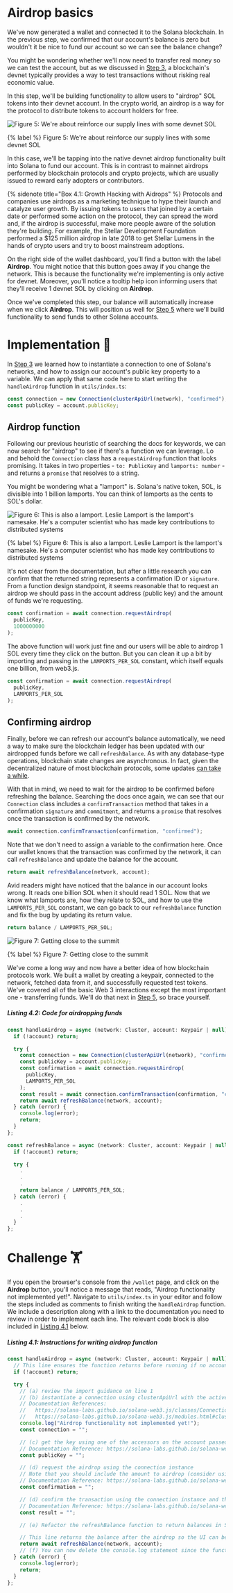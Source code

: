 # Airdrop basics

We've now generated a wallet and connected it to the Solana blockchain. In the previous step, we confirmed that our account's balance is zero but wouldn't it be nice to fund our account so we can see the balance change?

You might be wondering whether we'll now need to transfer real money so we can test the account, but as we discussed in [Step 3](https://learn.figment.io/tutorials/solana-wallet-step-3), a blockchain's devnet typically provides a way to test transactions without risking real economic value.

In this step, we'll be building functionality to allow users to "airdrop" SOL tokens into their devnet account. In the crypto world, an airdrop is a way for the protocol to distribute tokens to account holders for free. 


![Figure 5: We're about reinforce our supply lines with some devnet SOL](https://raw.githubusercontent.com/figment-networks/learn-tutorials/master/solana/solana-wallet/assets/airdrop.jpeg)

{% label %}
Figure 5: We're about reinforce our supply lines with some devnet SOL

In this case, we'll be tapping into the native devnet airdrop functionality built into Solana to fund our account. This is in contrast to mainnet airdrops performed by blockchain protocols and crypto projects, which are usually issued to reward early adopters or contributors.

{% sidenote title="Box 4.1: Growth Hacking with Aidrops" %}
Protocols and companies use airdrops as a marketing technique to hype their launch and catalyze user growth. By issuing tokens to users that joined by a certain date or performed some action on the protocol, they can spread the word and, if the airdrop is successful, make more people aware of the solution they're building. For example, the Stellar Development Foundation performed a $125 million airdrop in late 2018 to get Stellar Lumens in the hands of crypto users and try to boost mainstream adoptions.

On the right side of the wallet dashboard, you'll find a button with the label **Airdrop**. You might notice that this button goes away if you change the network. This is because the functionality we're implementing is only active for devnet. Moreover, you'll notice a tooltip help icon informing users that they'll receive 1 devnet SOL by clicking on **Airdrop**.

Once we've completed this step, our balance will automatically increase when we click **Airdrop**. This will position us well for [Step 5](https://learn.figment.io/tutorials/solana-wallet-step-5) where we'll build functionality to send funds to other Solana accounts.

# Implementation 🧩

In [Step 3](https://learn.figment.io/tutorials/solana-wallet-step-3) we learned how to instantiate a connection to one of Solana's networks, and how to assign our account's public key property to a variable. We can apply that same code here to start writing the `handleAirdrop` function in `utils/index.ts`:

```javascript
const connection = new Connection(clusterApiUrl(network), "confirmed");
const publicKey = account.publicKey;
```

## Airdrop function

Following our previous heuristic of searching the docs for keywords, we can now search for "airdrop" to see if there's a function we can leverage. Lo and behold the `Connection` class has a `requestAirdrop` function that looks promising. It takes in two properties - `to: PublicKey` and `lamports: number` - and returns a `promise` that resolves to a string.

You might be wondering what a "lamport" is. Solana's native token, SOL, is divisible into 1 billion lamports. You can think of lamports as the cents to SOL's dollar.

![Figure 6: This is also a lamport. Leslie Lamport is the lamport's namesake. He's a computer scientist who has made key contributions to distributed systems](https://raw.githubusercontent.com/figment-networks/learn-tutorials/master/solana/solana-wallet/assets/leslie.jpeg)

{% label %}
Figure 6: This is also a lamport. Leslie Lamport is the lamport's namesake. He's a computer scientist who has made key contributions to distributed systems


It's not clear from the documentation, but after a little research you can confirm that the returned string represents a confirmation ID or `signature`. From a function design standpoint, it seems reasonable that to request an airdrop we should pass in the account address (public key) and the amount of funds we're requesting.

```javascript
const confirmation = await connection.requestAirdrop(
  publicKey,
  1000000000
);
```

The above function will work just fine and our users will be able to airdrop 1 SOL every time they click on the button. But you can clean it up a bit by importing and passing in the `LAMPORTS_PER_SOL` constant, which itself equals one billion, from web3.js.

```javascript
const confirmation = await connection.requestAirdrop(
  publicKey,
  LAMPORTS_PER_SOL
);
```

## Confirming airdrop

Finally, before we can refresh our account's balance automatically, we need a way to make sure the blockchain ledger has been updated with our airdropped funds before we call `refreshBalance`. As with any database-type operations, blockchain state changes are asynchronous. In fact, given the decentralized nature of most blockchain protocols, some updates [can take a while](https://twitter.com/CryptoKitties/status/937444644740198400?s=20).

With that in mind, we need to wait for the airdrop to be confirmed before refreshing the balance. Searching the docs once again, we can see that our `Connection` class includes a `confirmTransaction` method that takes in a confirmation `signature` and `commitment`, and returns a `promise` that resolves once the transaction is confirmed by the network.

```javascript
await connection.confirmTransaction(confirmation, "confirmed");
```

Note that we don't need to assign a variable to the confirmation here. Once our wallet knows that the transaction was confirmed by the network, it can call `refreshBalance` and update the balance for the account.

```javascript
return await refreshBalance(network, account);
```

Avid readers might have noticed that the balance in our account looks wrong. It reads one billion SOL when it should read 1 SOL. Now that we know what lamports are, how they relate to SOL, and how to use the `LAMPORTS_PER_SOL` constant, we can go back to our `refreshBalance` function and fix the bug by updating its return value.

```javascript
return balance / LAMPORTS_PER_SOL;
```

![Figure 7: Getting close to the summit](https://raw.githubusercontent.com/figment-networks/learn-tutorials/master/solana/solana-wallet/assets/climbing.jpeg)

{% label %}
Figure 7: Getting close to the summit

We've come a long way and now have a better idea of how blockchain protocols work. We built a wallet by creating a keypair, connected to the network, fetched data from it, and successfully requested test tokens. We've covered all of the basic Web 3 interactions except the most important one - transferring funds. We'll do that next in [Step 5](https://learn.figment.io/tutorials/solana-wallet-step-5), so brace yourself.

##### _Listing 4.2: Code for airdropping funds_
```javascript
const handleAirdrop = async (network: Cluster, account: Keypair | null) => {
  if (!account) return;

  try {
    const connection = new Connection(clusterApiUrl(network), "confirmed");
    const publicKey = account.publicKey;
    const confirmation = await connection.requestAirdrop(
      publicKey,
      LAMPORTS_PER_SOL
    );
    const result = await connection.confirmTransaction(confirmation, "confirmed");
    return await refreshBalance(network, account);
  } catch (error) {
    console.log(error);
    return;
  }
};

const refreshBalance = async (network: Cluster, account: Keypair | null) => {
  if (!account) return;

  try {
    .
    .
    .
    return balance / LAMPORTS_PER_SOL;
  } catch (error) {
    .
    .
    .
  }
};
```

# Challenge 🏋️

If you open the browser's console from the `/wallet` page, and click on the **Airdrop** button, you'll notice a message that reads, "Airdrop functionality not implemented yet!". Navigate to `utils/index.ts` in your editor and follow the steps included as comments to finish writing the `handleAirdrop` function. We include a description along with a link to the documentation you need to review in order to implement each line. The relevant code block is also included in [Listing 4.1](#listing-41-instructions-for-writing-airdrop-function) below.

##### _Listing 4.1: Instructions for writing airdrop function_
```javascript
const handleAirdrop = async (network: Cluster, account: Keypair | null) => {
  // This line ensures the function returns before running if no account has been set
  if (!account) return;

  try {
    // (a) review the import guidance on line 1
    // (b) instantiate a connection using clusterApiUrl with the active network passed in as an argument
    // Documentation References:
    //   https://solana-labs.github.io/solana-web3.js/classes/Connection.html
    //   https://solana-labs.github.io/solana-web3.js/modules.html#clusterApiUrl
    console.log("Airdrop functionality not implemented yet!");
    const connection = "";

    // (c) get the key using one of the accessors on the account passed in as an argument
    // Documentation Reference: https://solana-labs.github.io/solana-web3.js/classes/Keypair.html
    const publicKey = "";

    // (d) request the airdrop using the connection instance
    // Note that you should include the amount to airdrop (consider using the LAMPORTS_PER_SOL constant from the web3.js library)
    // Documentation Reference: https://solana-labs.github.io/solana-web3.js/classes/Connection.html
    const confirmation = "";

    // (d) confirm the transaction using the connection instance and the confirmation string returned from the airdrop
    // Documentation Reference: https://solana-labs.github.io/solana-web3.js/classes/Connection.html
    const result = "";

    // (e) Refactor the refreshBalance function to return balances in SOL instead of Lamports (Hint: LAMPORTS_PER_SOL)

    // This line returns the balance after the airdrop so the UI can be refreshed
    return await refreshBalance(network, account);
    // (f) You can now delete the console.log statement since the function is implemented!
  } catch (error) {
    console.log(error);
    return;
  }
};
```
